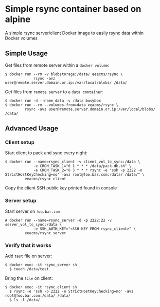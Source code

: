 # Simple rsync container based on alpine

A simple rsync server/client Docker image to easily rsync data within Docker volumes

## Simple Usage

Get files from remote server within a `docker volume`:

    $ docker run --rm -v blobstorage:/data/ eeacms/rsync \
                 rsync -avz user@remote.server.domain.or.ip:/var/local/blobs/ /data/

Get files from `remote server` to a `data container`:

    $ docker run -d --name data -v /data busybox
    $ docker run --rm --volumes-from=data eeacms/rsync \
             rsync -avz user@remote.server.domain.or.ip:/var/local/blobs/ /data/

## Advanced Usage

### Client setup

Start client to pack and sync every night:

    $ docker run --name=rsync_client -v client_vol_to_sync:/data \
                 -e CRON_TASK_1="0 1 * * * /data/pack-db.sh" \
                 -e CRON_TASK_2="0 3 * * * rsync -e 'ssh -p 2222 -o StrictHostKeyChecking=no' -avz root@foo.bar.com:/data/ /data/" \
             eeacms/rsync client

Copy the client SSH public key printed found in console

### Server setup

Start server on `foo.bar.com`

    # docker run --name=rsync_server -d -p 2222:22 -v server_vol_to_sync:/data \
                 -e SSH_AUTH_KEY="<SSH KEY FROM rsync_client>" \
             eeacms/rsync server

### Verify that it works

Add `test` file on server:

    $ docker exec -it rsync_server sh
      $ touch /data/test

Bring the `file` on client:

    $ docker exec -it rsync_client sh
      $ rsync -e 'ssh -p 2222 -o StrictHostKeyChecking=no' -avz root@foo.bar.com:/data/ /data/
      $ ls -l /data/
